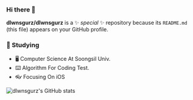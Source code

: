 ### Hi there 👋


**dlwnsgurz/dlwnsgurz** is a ✨ _special_ ✨ repository because its `README.md` (this file) appears on your GitHub profile.

### 📙 Studying

- 🖥 Computer Science At Soongsil Univ.
- ⌨️ Algorithm For Coding Test.
- 👓 Focusing On iOS

![dlwnsgurz's GitHub stats](https://github-readme-codeSTACKr.app/api?username=dlwnsgurz&show_icons=true&theme=radical)
